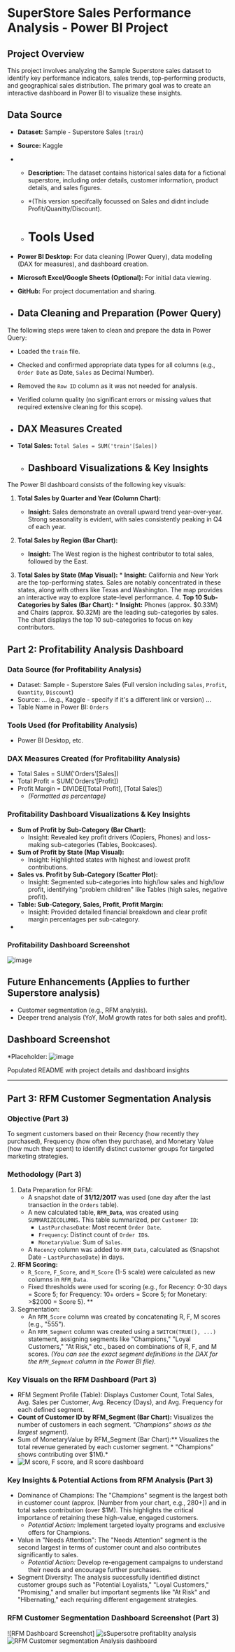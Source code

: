 # SuperStore Sales Performance Analysis - Power BI Project

## Project Overview
This project involves analyzing the Sample Superstore sales dataset to identify key performance indicators, sales trends, top-performing products, and geographical sales distribution. The primary goal was to create an interactive dashboard in Power BI to visualize these insights.

## Data Source
*   **Dataset:** Sample - Superstore Sales (`train`)
*   **Source:** Kaggle 

*   *   **Description:** The dataset contains historical sales data for a fictional superstore, including order details, customer information, product details, and sales figures.
    *   *(This version specifcally focussed on Sales and didnt include Profit/Quanitty/Discount). 
 
    *   # Tools Used
*   **Power BI Desktop:** For data cleaning (Power Query), data modeling (DAX for measures), and dashboard creation.
*   **Microsoft Excel/Google Sheets (Optional):** For initial data viewing.
*   **GitHub:** For project documentation and sharing.

*  ## Data Cleaning and Preparation (Power Query)
The following steps were taken to clean and prepare the data in Power Query:
*   Loaded the `train` file.
*   Checked and confirmed appropriate data types for all columns (e.g., `Order Date` as Date, `Sales` as Decimal Number).
*   Removed the `Row ID` column as it was not needed for analysis.
*   Verified column quality (no significant errors or missing values that required extensive cleaning for this scope).

*   ## DAX Measures Created
*   **Total Sales:** `Total Sales = SUM('train'[Sales])`
  
 
    *   ## Dashboard Visualizations & Key Insights

The Power BI dashboard consists of the following key visuals:

1.  **Total Sales by Quarter and Year (Column Chart):**
    *   **Insight:** Sales demonstrate an overall upward trend year-over-year. Strong seasonality is evident, with sales consistently peaking in Q4 of each year. 
   
  
2.  **Total Sales by Region (Bar Chart):**
    *   **Insight:** The West region is the highest contributor to total sales, followed by the East.
  3.  **Total Sales by State (Map Visual):**
    *   **Insight:** California and New York are the top-performing states. Sales are notably concentrated in these states, along with others like Texas and Washington. The map provides an interactive way to explore state-level performance.
        4.  **Top 10 Sub-Categories by Sales (Bar Chart):**
    *   **Insight:** Phones (approx. $0.33M) and Chairs (approx. $0.32M) are the leading sub-categories by sales. The chart displays the top 10 sub-categories to focus on key contributors.

## Part 2: Profitability Analysis Dashboard

### Data Source (for Profitability Analysis)
*   Dataset: Sample - Superstore Sales (Full version including `Sales`, `Profit`, `Quantity`, `Discount`)
*   Source: ... (e.g., Kaggle - specify if it's a different link or version) ...
*   Table Name in Power BI: `Orders`

### Tools Used (for Profitability Analysis)
*   Power BI Desktop, etc.

### DAX Measures Created (for Profitability Analysis)
*   Total Sales = SUM('Orders'[Sales])
*   Total Profit = SUM('Orders'[Profit])
*   Profit Margin = DIVIDE([Total Profit], [Total Sales])
    *   *(Formatted as percentage)*

### Profitability Dashboard Visualizations & Key Insights
*   **Sum of Profit by Sub-Category (Bar Chart):**
    *   Insight: Revealed key profit drivers (Copiers, Phones) and loss-making sub-categories (Tables, Bookcases).
*   **Sum of Profit by State (Map Visual):**
    *   Insight: Highlighted states with highest and lowest profit contributions.
*   **Sales vs. Profit by Sub-Category (Scatter Plot):**
    *   Insight: Segmented sub-categories into high/low sales and high/low profit, identifying "problem children" like Tables (high sales, negative profit).
*   **Table: Sub-Category, Sales, Profit, Profit Margin:**
    *   Insight: Provided detailed financial breakdown and clear profit margin percentages per sub-category.
* 

### Profitability Dashboard Screenshot
![image](https://github.com/user-attachments/assets/1a58c09f-a717-4d63-9e5a-d087eb9267f3)


## Future Enhancements (Applies to further Superstore analysis)
*   Customer segmentation (e.g., RFM analysis).
*   Deeper trend analysis (YoY, MoM growth rates for both sales and profit).

## Dashboard Screenshot
*Placeholder:
![image](https://github.com/user-attachments/assets/ac142612-45e5-4576-a37d-2dbc515a6ce8)

Populated README with project details and dashboard insights


---

## Part 3: RFM Customer Segmentation Analysis

### Objective (Part 3)
To segment customers based on their Recency (how recently they purchased), Frequency (how often they purchase), and Monetary Value (how much they spent) to identify distinct customer groups for targeted marketing strategies.

### Methodology (Part 3)
1.  Data Preparation for RFM:
    *   A snapshot date of **31/12/2017** was used (one day after the last transaction in the `Orders` table).
    *   A new calculated table, **`RFM_Data`**, was created using `SUMMARIZECOLUMNS`. This table summarized, per `Customer ID`:
        *   `LastPurchaseDate`: Most recent `Order Date`.
        *   `Frequency`: Distinct count of `Order ID`s.
        *   `MonetaryValue`: Sum of `Sales`.
    *   A `Recency` column was added to `RFM_Data`, calculated as (Snapshot Date - `LastPurchaseDate`) in days.
2.  **RFM Scoring:**
    *   `R_Score`, `F_Score`, and `M_Score` (1-5 scale) were calculated as new columns in `RFM_Data`.
    *   Fixed thresholds were used for scoring (e.g., for Recency: 0-30 days = Score 5; for Frequency: 10+ orders = Score 5; for Monetary: >$2000 = Score 5). **
3. Segmentation:
    *   An `RFM_Score` column was created by concatenating R, F, M scores (e.g., "555").
    *   An `RFM_Segment` column was created using a `SWITCH(TRUE(), ...)` statement, assigning segments like "Champions," "Loyal Customers," "At Risk," etc., based on combinations of R, F, and M scores. *(You can see the exact segment definitions in the DAX for the `RFM_Segment` column in the Power BI file).*

### Key Visuals on the RFM Dashboard (Part 3)
*   RFM Segment Profile (Table): Displays Customer Count, Total Sales, Avg. Sales per Customer, Avg. Recency (Days), and Avg. Frequency for each defined segment.
*   **Count of Customer ID by RFM_Segment (Bar Chart):** Visualizes the number of customers in each segment. *"Champions" shows as the largest segment).*
*   Sum of MonetaryValue by RFM_Segment (Bar Chart):** Visualizes the total revenue generated by each customer segment. * "Champions" shows contributing over $1M).*
*  ![M score, F score, and R score dashboard](https://github.com/user-attachments/assets/c822bcc1-5377-4191-b0bf-7088a4795458)


### Key Insights & Potential Actions from RFM Analysis (Part 3)
*   Dominance of Champions: The "Champions" segment is the largest both in customer count (approx. [Number from your chart, e.g., 280+]) and in total sales contribution (over $1M). This highlights the critical importance of retaining these high-value, engaged customers.
    *   *Potential Action:* Implement targeted loyalty programs and exclusive offers for Champions.
*   Value in "Needs Attention": The "Needs Attention" segment is the second largest in terms of customer count and also contributes significantly to sales.
    *   *Potential Action:* Develop re-engagement campaigns to understand their needs and encourage further purchases.
*   Segment Diversity: The analysis successfully identified distinct customer groups such as "Potential Loyalists," "Loyal Customers," "Promising," and smaller but important segments like "At Risk" and "Hibernating," each requiring different engagement strategies.
  
### RFM Customer Segmentation Dashboard Screenshot (Part 3)
![RFM Dashboard Screenshot] ![sSupersotre profitablity analysis](https://github.com/user-attachments/assets/14b0a574-276d-4689-af7d-15706bdeb396)
![RFM Customer segmentation Analysis dashboard](https://github.com/user-attachments/assets/dfde1ec8-f685-4bab-86a1-a4bb2455a25f)









